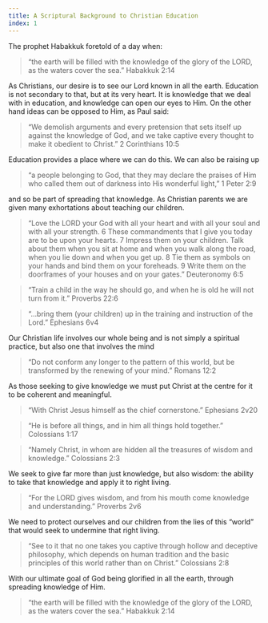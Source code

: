 ```yaml
---
title: A Scriptural Background to Christian Education
index: 1
---
```


The prophet Habakkuk foretold of a day when:

 > “the earth will be filled with the knowledge of the glory of the LORD, as the waters cover the sea.” Habakkuk 2:14

As Christians, our desire is to see our Lord known in all the earth. Education is not secondary to that, but at its very heart. It is knowledge that we deal with in education, and knowledge can open our eyes to Him. On the other hand ideas can be opposed to Him, as Paul said:

 > “We demolish arguments and every pretension that sets itself up against the knowledge of God, and we take captive every thought to make it obedient to Christ.” 2 Corinthians 10:5

Education provides a place where we can do this. We can also be raising up

 > “a people belonging to God, that they may declare the praises of Him who called them out of darkness into His wonderful light,” 1 Peter 2:9

and so be part of spreading that knowledge. As Christian parents we are given many exhortations about teaching our children.

 > “Love the LORD your God with all your heart and with all your soul and with all your strength. 6 These commandments that I give you today are to be upon your hearts. 7 Impress them on your children. Talk about them when you sit at home and when you walk along the road, when you lie down and when you get up. 8 Tie them as symbols on your hands and bind them on your foreheads. 9 Write them on the doorframes of your houses and on your gates.” Deuteronomy 6:5

 > “Train a child in the way he should go, and when he is old he will not turn from it.” Proverbs 22:6

 > “…bring them (your children) up in the training and instruction of the Lord.” Ephesians 6v4

Our Christian life involves our whole being and is not simply a spiritual practice, but also one that involves the mind

 > “Do not conform any longer to the pattern of this world, but be transformed by the renewing of your mind.” Romans 12:2

As those seeking to give knowledge we must put Christ at the centre for it to be coherent and meaningful.

 > “With Christ Jesus himself as the chief cornerstone.” Ephesians 2v20

 > “He is before all things, and in him all things hold together.” Colossians 1:17

 > “Namely Christ, in whom are hidden all the treasures of wisdom and knowledge.” Colossians 2:3

We seek to give far more than just knowledge, but also wisdom: the ability to take that knowledge and apply it to right living.

 > “For the LORD gives wisdom, and from his mouth come knowledge and understanding.” Proverbs 2v6

We need to protect ourselves and our children from the lies of this “world” that would seek to undermine that right living.

 > “See to it that no one takes you captive through hollow and deceptive philosophy, which depends on human tradition and the basic principles of this world rather than on Christ.” Colossians 2:8

With our ultimate goal of God being glorified in all the earth, through spreading knowledge of Him.

 > “the earth will be filled with the knowledge of the glory of the LORD, as the waters cover the sea.” Habakkuk 2:14
